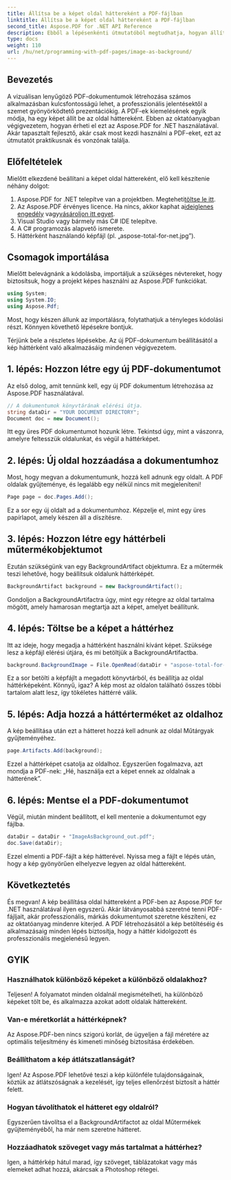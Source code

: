 ```yaml
---
title: Állítsa be a képet oldal háttereként a PDF-fájlban
linktitle: Állítsa be a képet oldal háttereként a PDF-fájlban
second_title: Aspose.PDF for .NET API Reference
description: Ebből a lépésenkénti útmutatóból megtudhatja, hogyan állíthat be képet oldal háttereként egy PDF-fájlban az Aspose.PDF for .NET használatával. Hozzon létre professzionális, tetszetős dokumentumokat.
type: docs
weight: 110
url: /hu/net/programming-with-pdf-pages/image-as-background/
---
```

## Bevezetés

A vizuálisan lenyűgöző PDF-dokumentumok létrehozása számos alkalmazásban kulcsfontosságú lehet, a professzionális jelentésektől a szemet gyönyörködtető prezentációkig. A PDF-ek kiemelésének egyik módja, ha egy képet állít be az oldal háttereként. Ebben az oktatóanyagban végigvezetem, hogyan érheti el ezt az Aspose.PDF for .NET használatával. Akár tapasztalt fejlesztő, akár csak most kezdi használni a PDF-eket, ezt az útmutatót praktikusnak és vonzónak találja.

## Előfeltételek

Mielőtt elkezdené beállítani a képet oldal háttereként, elő kell készítenie néhány dolgot:

1.  Aspose.PDF for .NET telepítve van a projektben. Megteheti[töltse le itt](https://releases.aspose.com/pdf/net/).
2.  Az Aspose.PDF érvényes licence. Ha nincs, akkor kaphat a[ideiglenes engedély](https://purchase.aspose.com/temporary-license/) vagy[vásároljon itt egyet](https://purchase.aspose.com/buy).
3. Visual Studio vagy bármely más C# IDE telepítve.
4. A C# programozás alapvető ismerete.
5. Háttérként használandó képfájl (pl. „aspose-total-for-net.jpg”).

## Csomagok importálása

Mielőtt belevágnánk a kódolásba, importáljuk a szükséges névtereket, hogy biztosítsuk, hogy a projekt képes használni az Aspose.PDF funkciókat.

```csharp
using System;
using System.IO;
using Aspose.Pdf;
```

Most, hogy készen állunk az importálásra, folytathatjuk a tényleges kódolási részt. Könnyen követhető lépésekre bontjuk.

Térjünk bele a részletes lépésekbe. Az új PDF-dokumentum beállításától a kép háttérként való alkalmazásáig mindenen végigvezetem.

## 1. lépés: Hozzon létre egy új PDF-dokumentumot

Az első dolog, amit tennünk kell, egy új PDF dokumentum létrehozása az Aspose.PDF használatával.

```csharp
// A dokumentumok könyvtárának elérési útja.
string dataDir = "YOUR DOCUMENT DIRECTORY";
Document doc = new Document();
```

Itt egy üres PDF dokumentumot hozunk létre. Tekintsd úgy, mint a vászonra, amelyre feltesszük oldalunkat, és végül a háttérképet.

## 2. lépés: Új oldal hozzáadása a dokumentumhoz

Most, hogy megvan a dokumentumunk, hozzá kell adnunk egy oldalt. A PDF oldalak gyűjteménye, és legalább egy nélkül nincs mit megjeleníteni!

```csharp
Page page = doc.Pages.Add();
```

Ez a sor egy új oldalt ad a dokumentumhoz. Képzelje el, mint egy üres papírlapot, amely készen áll a díszítésre.

## 3. lépés: Hozzon létre egy háttérbeli műtermékobjektumot

Ezután szükségünk van egy BackgroundArtifact objektumra. Ez a műtermék teszi lehetővé, hogy beállítsuk oldalunk háttérképét.

```csharp
BackgroundArtifact background = new BackgroundArtifact();
```

Gondoljon a BackgroundArtifactra úgy, mint egy rétegre az oldal tartalma mögött, amely hamarosan megtartja azt a képet, amelyet beállítunk.

## 4. lépés: Töltse be a képet a háttérhez

Itt az ideje, hogy megadja a háttérként használni kívánt képet. Szüksége lesz a képfájl elérési útjára, és mi betöltjük a BackgroundArtifactba.

```csharp
background.BackgroundImage = File.OpenRead(dataDir + "aspose-total-for-net.jpg");
```

Ez a sor betölti a képfájlt a megadott könyvtárból, és beállítja az oldal háttérképeként. Könnyű, igaz? A kép most az oldalon található összes többi tartalom alatt lesz, így tökéletes háttérré válik.

## 5. lépés: Adja hozzá a háttérterméket az oldalhoz

A kép beállítása után ezt a hátteret hozzá kell adnunk az oldal Műtárgyak gyűjteményéhez.

```csharp
page.Artifacts.Add(background);
```

Ezzel a háttérképet csatolja az oldalhoz. Egyszerűen fogalmazva, azt mondja a PDF-nek: „Hé, használja ezt a képet ennek az oldalnak a hátterének”.

## 6. lépés: Mentse el a PDF-dokumentumot

Végül, miután mindent beállított, el kell mentenie a dokumentumot egy fájlba.

```csharp
dataDir = dataDir + "ImageAsBackground_out.pdf";
doc.Save(dataDir);
```

Ezzel elmenti a PDF-fájlt a kép hátterével. Nyissa meg a fájlt e lépés után, hogy a kép gyönyörűen elhelyezve legyen az oldal háttereként.

## Következtetés

És megvan! A kép beállítása oldal háttereként a PDF-ben az Aspose.PDF for .NET használatával ilyen egyszerű. Akár látványosabbá szeretné tenni PDF-fájljait, akár professzionális, márkás dokumentumot szeretne készíteni, ez az oktatóanyag mindenre kiterjed. A PDF létrehozásától a kép betöltéséig és alkalmazásaig minden lépés biztosítja, hogy a háttér kidolgozott és professzionális megjelenésű legyen.

## GYIK

### Használhatok különböző képeket a különböző oldalakhoz?
Teljesen! A folyamatot minden oldalnál megismételheti, ha különböző képeket tölt be, és alkalmazza azokat adott oldalak háttereként.

### Van-e méretkorlát a háttérképnek?
Az Aspose.PDF-ben nincs szigorú korlát, de ügyeljen a fájl méretére az optimális teljesítmény és kimeneti minőség biztosítása érdekében.

### Beállíthatom a kép átlátszatlanságát?
Igen! Az Aspose.PDF lehetővé teszi a kép különféle tulajdonságainak, köztük az átlátszóságnak a kezelését, így teljes ellenőrzést biztosít a háttér felett.

### Hogyan távolíthatok el hátteret egy oldalról?
Egyszerűen távolítsa el a BackgroundArtifactot az oldal Műtermékek gyűjteményéből, ha már nem szeretne hátteret.

### Hozzáadhatok szöveget vagy más tartalmat a háttérhez?
Igen, a háttérkép hátul marad, így szöveget, táblázatokat vagy más elemeket adhat hozzá, akárcsak a Photoshop rétegei.